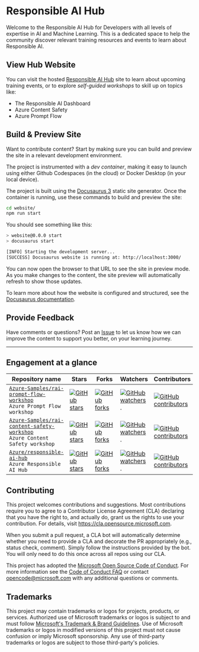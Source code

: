 # Responsible AI Hub

Welcome to the Responsible AI Hub for Developers with all levels of expertise in AI and Machine Learning. This is a dedicated space to help the community discover relevant training resources and events to learn about Responsible AI.

## View Hub Website
You can visit the hosted [Responsible AI Hub](https://aka.ms/rai-hub/website) site to learn about upcoming training events, or to explore _self-guided workshops_ to skill up on topics like:
- The Responsible AI Dashboard
- Azure Content Safety
- Azure Prompt Flow

## Build & Preview Site

Want to contribute content? Start by making sure you can build and preview the site in a relevant development environment.

The project is instrumented with a _dev container_, making it easy to launch using either Github Codespaces (in the cloud) or Docker Desktop (in your local device). 

The project is built using the [Docusaurus 3](https://docusaurus.io/) static site generator.
Once the container is running, use these commands to build and preview the site:

```bash
cd website/
npm run start
```

You should see something like this:

```bash
> website@0.0.0 start
> docusaurus start

[INFO] Starting the development server...
[SUCCESS] Docusaurus website is running at: http://localhost:3000/
```

You can now open the browser to that URL to see the site in preview mode. As you make changes to the content, the site preview will automatically refresh to show those updates.

To learn more about how the website is configured and structured, see the [Docusaurus documentation](https://docusaurus.io/docs).


## Provide Feedback

Have comments or questions? Post an [Issue](https://github.com/Azure/responsible-ai-hub/issues/new) to let us know how we can improve the content to support you better, on your learning journey.

---

## Engagement at a glance

| Repository name | Stars | Forks |  Watchers | Contributors|
| --- | --- | --- |--- |--- |
| [`Azure-Samples/rai-prompt-flow-workshop`](https://github.com/Azure-Samples/rai-prompt-flow-workshop) <br/> `Azure Prompt Flow workshop` | [![GitHub stars](https://img.shields.io/github/stars/Azure-Samples/rai-prompt-flow-workshop.svg?style=for-the-badge)](https://github.com/Azure-Samples/rai-prompt-flow-workshop) | [![GitHub forks](https://img.shields.io/github/forks/Azure-Samples/rai-prompt-flow-workshop.svg?style=for-the-badge)](https://github.com/Azure-Samples/rai-prompt-flow-workshop/forks) |  [![GitHub watchers](https://img.shields.io/github/watchers/Azure-Samples/rai-prompt-flow-workshop.svg?style=for-the-badge)](https://github.com/Azure-Samples/rai-prompt-flow-workshop/).  |[![GitHub contributors](https://img.shields.io/github/contributors/Azure-Samples/rai-prompt-flow-workshop.svg?style=for-the-badge)](https://github.com/Azure-Samples/rai-prompt-flow-workshop/issues) |
| [`Azure-Samples/rai-content-safety-workshop`](https://github.com/Azure-Samples/rai-content-safety-workshop) <br/> `Azure Content Safety workshop` | [![GitHub stars](https://img.shields.io/github/stars/Azure-Samples/rai-content-safety-workshop.svg?style=for-the-badge)](https://github.com/Azure-Samples/rai-content-safety-workshop) | [![GitHub forks](https://img.shields.io/github/forks/Azure-Samples/rai-content-safety-workshop.svg?style=for-the-badge)](https://github.com/Azure-Samples/rai-content-safety-workshop/forks) |  [![GitHub watchers](https://img.shields.io/github/watchers/Azure-Samples/rai-content-safety-workshop.svg?style=for-the-badge)](https://github.com/Azure-Samples/rai-content-safety-workshop/).  |[![GitHub contributors](https://img.shields.io/github/contributors/Azure-Samples/rai-content-safety-workshop.svg?style=for-the-badge)](https://github.com/Azure-Samples/rai-content-safety-workshop/issues) |
| [`Azure/responsible-ai-hub`](https://github.com/Azure/responsible-ai-hub) <br/> `Azure Responsible AI Hub` | [![GitHub stars](https://img.shields.io/github/stars/Azure/responsible-ai-hub.svg?style=for-the-badge)](https://github.com/Azure/responsible-ai-hub) | [![GitHub forks](https://img.shields.io/github/forks/Azure/responsible-ai-hub.svg?style=for-the-badge)](https://github.com/Azure/responsible-ai-hub/forks) |  [![GitHub watchers](https://img.shields.io/github/watchers/Azure/responsible-ai-hub.svg?style=for-the-badge)](https://github.com/Azure/responsible-ai-hub/).  |[![GitHub contributors](https://img.shields.io/github/contributors/Azure/responsible-ai-hub.svg?style=for-the-badge)](https://github.comAzure/responsible-ai-hub/issues) |


## Contributing

This project welcomes contributions and suggestions.  Most contributions require you to agree to a
Contributor License Agreement (CLA) declaring that you have the right to, and actually do, grant us
the rights to use your contribution. For details, visit https://cla.opensource.microsoft.com.

When you submit a pull request, a CLA bot will automatically determine whether you need to provide
a CLA and decorate the PR appropriately (e.g., status check, comment). Simply follow the instructions
provided by the bot. You will only need to do this once across all repos using our CLA.

This project has adopted the [Microsoft Open Source Code of Conduct](https://opensource.microsoft.com/codeofconduct/).
For more information see the [Code of Conduct FAQ](https://opensource.microsoft.com/codeofconduct/faq/) or
contact [opencode@microsoft.com](mailto:opencode@microsoft.com) with any additional questions or comments.

## Trademarks

This project may contain trademarks or logos for projects, products, or services. Authorized use of Microsoft 
trademarks or logos is subject to and must follow 
[Microsoft's Trademark & Brand Guidelines](https://www.microsoft.com/legal/intellectualproperty/trademarks/usage/general).
Use of Microsoft trademarks or logos in modified versions of this project must not cause confusion or imply Microsoft sponsorship.
Any use of third-party trademarks or logos are subject to those third-party's policies.
